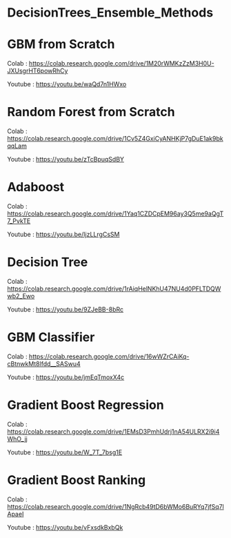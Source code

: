# DecisionTrees_Ensemble_Methods

# GBM from Scratch 

Colab : https://colab.research.google.com/drive/1M20rWMKzZzM3H0U-JXUsgrHT6powRhCy

Youtube : https://youtu.be/waQd7n1HWxo

# Random Forest from Scratch 

Colab : https://colab.research.google.com/drive/1Cv5Z4GxiCyANHKjP7gDuE1ak9bkqqLam

Youtube : https://youtu.be/zTcBpuqSdBY

# Adaboost 

Colab : https://colab.research.google.com/drive/1Yaq1CZDCpEM96ay3Q5me9aQgT7_PvkTE

Youtube : https://youtu.be/IjzLLrgCsSM

# Decision Tree

Colab : https://colab.research.google.com/drive/1rAiqHelNKhU47NU4d0PFLTDQWwb2_Ewo

Youtube :  https://youtu.be/9ZJeBB-8bRc

# GBM Classifier 

Colab : https://colab.research.google.com/drive/16wWZrCAiKq-cBtnwkMt8lfdd__SASwu4

Youtube : https://youtu.be/jmEqTmoxX4c

# Gradient Boost Regression 

Colab : https://colab.research.google.com/drive/1EMsD3PmhUdrj1nA54ULRX2i9i4WhO_jj

Youtube : https://youtu.be/W_7T_7bsg1E

# Gradient Boost Ranking 

Colab : https://colab.research.google.com/drive/1NgRcb49tD6bWMo6BuRYq7jfSq7lApaeI

Youtube : https://youtu.be/vFxsdkBxbQk



